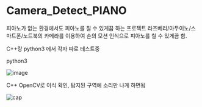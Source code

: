 # Camera_Detect_PIANO

피아노가 없는 환경에서도 피아노를 칠 수 있게끔 하는 프로젝트
라즈베리/아두이노/스마트폰/노트북의 카메라를 이용하여 손의 모션 인식으로 피아노를 칠 수 있게끔 함.

C++랑 python3 에서 각자 따로 테스트중

python3 

![image](https://user-images.githubusercontent.com/66546156/124938935-afb16000-e043-11eb-9c9f-3862bceb5c7b.png)


C++ OpenCV로 이식 확인, 탐지된 구역에 소리만 나게 하면됨

![cap](https://user-images.githubusercontent.com/66546156/124938088-f3f03080-e042-11eb-9135-a2c482d138ee.PNG)
